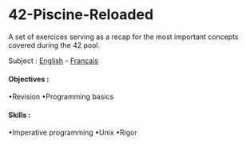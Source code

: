# 42-Piscine-Reloaded
A set of exercices serving as a recap for the most important concepts covered during the 42 pool.  

Subject : [English](https://github.com/ssfar/42-Subjects.pdf/blob/master/piscine_reloaded.en.pdf) - [Français](https://github.com/ssfar/42-Subjects.pdf/blob/master/piscine_reloaded.fr.pdf)

#### Objectives :
•Revision 
•Programming basics  
#### Skills :
•Imperative programming 
•Unix 
•Rigor  
